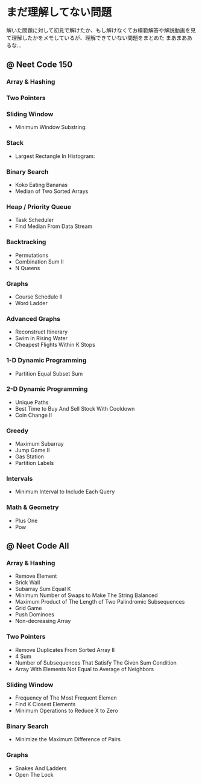 # まだ理解してない問題

解いた問題に対して初見で解けたか、もし解けなくてお模範解答や解説動画を見て理解したかをメモしているが、理解できていない問題をまとめた
まあまああるな...

## @ Neet Code 150 

### Array & Hashing

### Two Pointers 

### Sliding Window 

- Minimum Window Substring:

### Stack

- Largest Rectangle In Histogram:

### Binary Search

- Koko Eating Bananas 
- Median of Two Sorted Arrays

### Heap / Priority Queue

- Task Scheduler
- Find Median From Data Stream

### Backtracking

- Permutations 
- Combination Sum II
- N Queens 

### Graphs

- Course Schedule II 
- Word Ladder 

### Advanced Graphs

- Reconstruct Itinerary
- Swim in Rising Water 
- Cheapest Flights Within K Stops

### 1-D Dynamic Programming 

- Partition Equal Subset Sum 

### 2-D Dynamic Programming 

- Unique Paths
- Best Time to Buy And Sell Stock With Cooldown
- Coin Change II 

### Greedy

- Maximum Subarray
- Jump Game II
- Gas Station
- Partition Labels  

### Intervals

- Minimum Interval to Include Each Query

### Math & Geometry
- Plus One 
- Pow 

## @ Neet Code All

### Array & Hashing

- Remove Element
- Brick Wall
- Subarray Sum Equal K
- Minimum Number of Swaps to Make The String Balanced
- Maximum Product of The Length of Two Palindromic Subsequences
- Grid Game
- Push Dominoes 
- Non-decreasing Array

### Two Pointers

-  Remove Duplicates From Sorted Array II
- 4 Sum
- Number of Subsequences That Satisfy The Given Sum Condition 
- Array With Elements Not Equal to Average of Neighbors 

### Sliding Window 

- Frequency of The Most Frequent Elemen 
- Find K Closest Elements 
- Minimum Operations to Reduce X to Zero 

### Binary Search

- Minimize the Maximum Difference of Pairs 

### Graphs

- Snakes And Ladders 
- Open The Lock 
